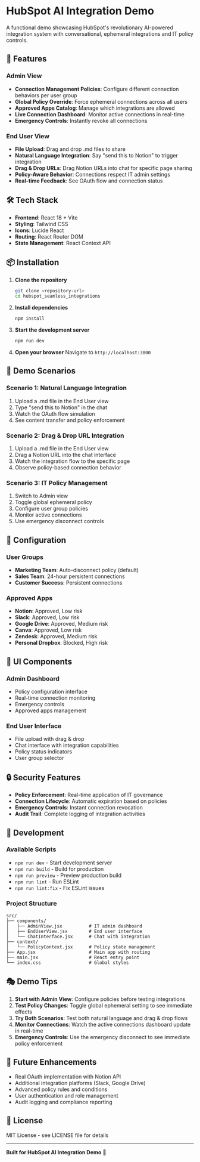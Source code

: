# HubSpot AI Integration Demo

A functional demo showcasing HubSpot's revolutionary AI-powered integration system with conversational, ephemeral integrations and IT policy controls.

## 🚀 Features

### **Admin View**
- **Connection Management Policies**: Configure different connection behaviors per user group
- **Global Policy Override**: Force ephemeral connections across all users
- **Approved Apps Catalog**: Manage which integrations are allowed
- **Live Connection Dashboard**: Monitor active connections in real-time
- **Emergency Controls**: Instantly revoke all connections

### **End User View**
- **File Upload**: Drag and drop .md files to share
- **Natural Language Integration**: Say "send this to Notion" to trigger integration
- **Drag & Drop URLs**: Drag Notion URLs into chat for specific page sharing
- **Policy-Aware Behavior**: Connections respect IT admin settings
- **Real-time Feedback**: See OAuth flow and connection status

## 🛠️ Tech Stack

- **Frontend**: React 18 + Vite
- **Styling**: Tailwind CSS
- **Icons**: Lucide React
- **Routing**: React Router DOM
- **State Management**: React Context API

## 📦 Installation

1. **Clone the repository**
   ```bash
   git clone <repository-url>
   cd hubspot_seamless_integrations
   ```

2. **Install dependencies**
   ```bash
   npm install
   ```

3. **Start the development server**
   ```bash
   npm run dev
   ```

4. **Open your browser**
   Navigate to `http://localhost:3000`

## 🎯 Demo Scenarios

### **Scenario 1: Natural Language Integration**
1. Upload a .md file in the End User view
2. Type "send this to Notion" in the chat
3. Watch the OAuth flow simulation
4. See content transfer and policy enforcement

### **Scenario 2: Drag & Drop URL Integration**
1. Upload a .md file in the End User view
2. Drag a Notion URL into the chat interface
3. Watch the integration flow to the specific page
4. Observe policy-based connection behavior

### **Scenario 3: IT Policy Management**
1. Switch to Admin view
2. Toggle global ephemeral policy
3. Configure user group policies
4. Monitor active connections
5. Use emergency disconnect controls

## 🔧 Configuration

### **User Groups**
- **Marketing Team**: Auto-disconnect policy (default)
- **Sales Team**: 24-hour persistent connections
- **Customer Success**: Persistent connections

### **Approved Apps**
- **Notion**: Approved, Low risk
- **Slack**: Approved, Low risk
- **Google Drive**: Approved, Medium risk
- **Canva**: Approved, Low risk
- **Zendesk**: Approved, Medium risk
- **Personal Dropbox**: Blocked, High risk

## 🎨 UI Components

### **Admin Dashboard**
- Policy configuration interface
- Real-time connection monitoring
- Emergency controls
- Approved apps management

### **End User Interface**
- File upload with drag & drop
- Chat interface with integration capabilities
- Policy status indicators
- User group selector

## 🔒 Security Features

- **Policy Enforcement**: Real-time application of IT governance
- **Connection Lifecycle**: Automatic expiration based on policies
- **Emergency Controls**: Instant connection revocation
- **Audit Trail**: Complete logging of integration activities

## 🚀 Development

### **Available Scripts**
- `npm run dev` - Start development server
- `npm run build` - Build for production
- `npm run preview` - Preview production build
- `npm run lint` - Run ESLint
- `npm run lint:fix` - Fix ESLint issues

### **Project Structure**
```
src/
├── components/
│   ├── AdminView.jsx          # IT admin dashboard
│   ├── EndUserView.jsx        # End user interface
│   └── ChatInterface.jsx      # Chat with integration
├── context/
│   └── PolicyContext.jsx      # Policy state management
├── App.jsx                    # Main app with routing
├── main.jsx                   # React entry point
└── index.css                  # Global styles
```

## 🎭 Demo Tips

1. **Start with Admin View**: Configure policies before testing integrations
2. **Test Policy Changes**: Toggle global ephemeral setting to see immediate effects
3. **Try Both Scenarios**: Test both natural language and drag & drop flows
4. **Monitor Connections**: Watch the active connections dashboard update in real-time
5. **Emergency Controls**: Use the emergency disconnect to see immediate policy enforcement

## 🔮 Future Enhancements

- Real OAuth implementation with Notion API
- Additional integration platforms (Slack, Google Drive)
- Advanced policy rules and conditions
- User authentication and role management
- Audit logging and compliance reporting

## 📄 License

MIT License - see LICENSE file for details

---

**Built for HubSpot AI Integration Demo** 🚀 